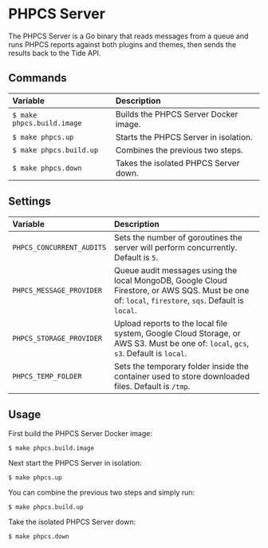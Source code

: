 # PHPCS Server

The PHPCS Server is a Go binary that reads messages from a queue and runs PHPCS 
reports against both plugins and themes, then sends the results back to the Tide API.

## Commands

| Variable | Description |
| :--- | :--- |
| `$ make phpcs.build.image` | Builds the PHPCS Server Docker image. |
| `$ make phpcs.up` | Starts the PHPCS Server in isolation. |
| `$ make phpcs.build.up` | Combines the previous two steps. |
| `$ make phpcs.down` | Takes the isolated PHPCS Server down. |

## Settings

| Variable | Description |
| :--- | :--- |
| `PHPCS_CONCURRENT_AUDITS` | Sets the number of goroutines the server will perform concurrently. Default is `5`. |
| `PHPCS_MESSAGE_PROVIDER` | Queue audit messages using the local MongoDB, Google Cloud Firestore, or AWS SQS. Must be one of: `local`, `firestore`, `sqs`. Default is `local`. |
| `PHPCS_STORAGE_PROVIDER` | Upload reports to the local file system, Google Cloud Storage, or AWS S3. Must be one of: `local`, `gcs`, `s3`. Default is `local`. |
| `PHPCS_TEMP_FOLDER` | Sets the temporary folder inside the container used to store downloaded files. Default is `/tmp`. |

## Usage

First build the PHPCS Server Docker image:

```
$ make phpcs.build.image
```

Next start the PHPCS Server in isolation:

```
$ make phpcs.up
```

You can combine the previous two steps and simply run:

```
$ make phpcs.build.up
```

Take the isolated PHPCS Server down:

```
$ make phpcs.down
```
